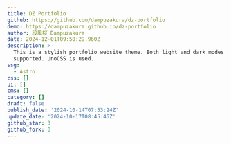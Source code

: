 ```yaml
---
title: DZ Portfolio
github: https://github.com/dampuzakura/dz-portfolio
demo: https://dampuzakura.github.io/dz-portfolio
author: 段風桜 Dampuzakura
date: 2024-12-01T09:50:29.960Z
description: >-
  This is a stylish portfolio website theme. Both light and dark modes are
  supported. UnoCSS is used.
ssg:
  - Astro
css: []
ui: []
cms: []
category: []
draft: false
publish_date: '2024-10-14T07:53:24Z'
update_date: '2024-10-17T08:45:45Z'
github_star: 3
github_fork: 0
---
```

